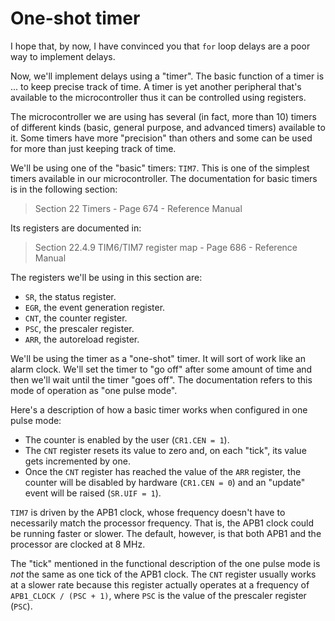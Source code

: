 # One-shot timer

I hope that, by now, I have convinced you that `for` loop delays are a poor way
to implement delays.

Now, we'll implement delays using a "timer". The basic function of a timer is
... to keep precise track of time. A timer is yet another peripheral that's
available to the microcontroller thus it can be controlled using registers.

The microcontroller we are using has several (in fact, more than 10) timers of
different kinds (basic, general purpose, and advanced timers) available to it.
Some timers have more "precision" than others and some can be used for more than
just keeping track of time.

We'll be using one of the "basic" timers: `TIM7`. This is one of the simplest
timers available in our microcontroller. The documentation for basic timers is
in the following section:

> Section 22 Timers - Page 674 - Reference Manual

Its registers are documented in:

> Section 22.4.9 TIM6/TIM7 register map - Page 686 - Reference Manual

The registers we'll be using in this section are:

- `SR`, the status register.
- `EGR`, the event generation register.
- `CNT`, the counter register.
- `PSC`, the prescaler register.
- `ARR`, the autoreload register.

We'll be using the timer as a "one-shot" timer. It will sort of work like an
alarm clock. We'll set the timer to "go off" after some amount of time and then
we'll wait until the timer "goes off". The documentation refers to this mode of
operation as "one pulse mode".

Here's a description of how a basic timer works when configured in one pulse
mode:

- The counter is enabled by the user (`CR1.CEN = 1`).
- The `CNT` register resets its value to zero and, on each "tick", its value
  gets incremented by one.
- Once the `CNT` register has reached the value of the `ARR` register, the
  counter will be disabled by hardware (`CR1.CEN = 0`) and an "update" event
  will be raised (`SR.UIF = 1`).

`TIM7` is driven by the APB1 clock, whose frequency doesn't have to necessarily
match the processor frequency. That is, the APB1 clock could be running faster
or slower. The default, however, is that both APB1 and the processor are clocked
at 8 MHz.

The "tick" mentioned in the functional description of the one pulse mode is
*not* the same as one tick of the APB1 clock. The `CNT` register usually works
at a slower rate because this register actually operates at a frequency of
`APB1_CLOCK / (PSC + 1)`, where `PSC` is the value of the prescaler register
(`PSC`).
